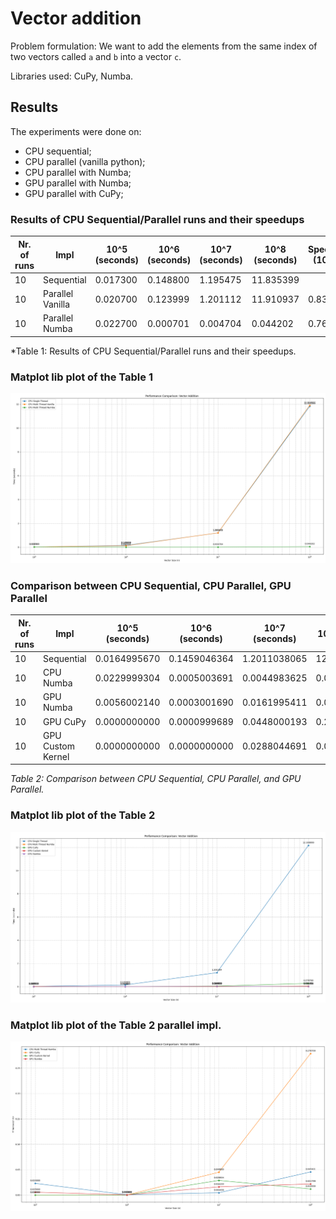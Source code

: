 # Vector addition
Problem formulation: We want to add the elements from the same index of two vectors called `a` and `b` into a vector `c`.

Libraries used: CuPy, Numba. 

## Results
The experiments were done on: 
- CPU sequential;
- CPU parallel (vanilla python);
- CPU parallel with Numba;
- GPU parallel with Numba;
- GPU parallel with CuPy;

### Results of CPU Sequential/Parallel runs and their speedups

| Nr. of runs | Impl            | 10^5 (seconds) | 10^6 (seconds) | 10^7 (seconds) | 10^8 (seconds) | Speedup (10^5) | Speedup (10^6) | Speedup (10^7) | Speedup (10^8) |
|-------------|-----------------|----------------|----------------|----------------|----------------|----------------|----------------|----------------|----------------|
| 10          | Sequential      | 0.017300       | 0.148800       | 1.195475       | 11.835399      |                |                |                |                |
| 10          | Parallel Vanilla| 0.020700       | 0.123999       | 1.201112       | 11.910937      | 0.8367x        | 1.2006x        | 0.9953x        | 0.9937x        |
| 10          | Parallel Numba  | 0.022700       | 0.000701       | 0.004704       | 0.044202       | 0.7621x        | 212.411x       | 254.135x       | 267.698x       |

*Table 1: Results of CPU Sequential/Parallel runs and their speedups.

### Matplot lib plot of the Table 1
![CPU comp.](results/cpu_vec_addition.png)

### Comparison between CPU Sequential, CPU Parallel, GPU Parallel

| Nr. of runs | Impl               | 10^5 (seconds)  | 10^6 (seconds)  | 10^7 (seconds)  | 10^8 (seconds)  | Speedup (10^5) | Speedup (10^6) | Speedup (10^7) | Speedup (10^8) |
|-------------|--------------------|-----------------|-----------------|-----------------|-----------------|----------------|----------------|----------------|----------------|
| 10          | Sequential         | 0.0164995670    | 0.1459046364    | 1.2011038065    | 12.1688993454   |                |                |                |                |
| 10          | CPU Numba          | 0.0229999304    | 0.0005003691    | 0.0044983625    | 0.0454012632    | 0.7174x        | 291.594x       | 267.001x       | 268.023x       |
| 10          | GPU Numba          | 0.0056002140    | 0.0003001690    | 0.0161995411    | 0.0217994690    | 2.946x         | 486.07x        | 74.144x        | 558.220x       |
| 10          | GPU CuPy           | 0.0000000000    | 0.0000999689    | 0.0448000193    | 0.2786999464    | instant*       | 1460x          | 26.810x        | 43.663x        |
| 10          | GPU Custom Kernel  | 0.0000000000    | 0.0000000000    | 0.0288044691    | 0.0119998932    | instant*       | instant*       | 41.699x        | 1014.08x       |

*Table 2: Comparison between CPU Sequential, CPU Parallel, and GPU Parallel.*

### Matplot lib plot of the Table 2
![all impl. comp.](results/all_impl_comp.png)

### Matplot lib plot of the Table 2 parallel impl.
![all impl. comp.](results/all_parallel_comp.png)
